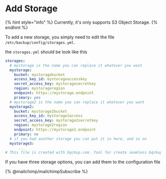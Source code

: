 # Add Storage

{% hint style="info" %}
Currently, it's only supports S3 Object Storage.
{% endhint %}

To add a new storage, you simply need to edit the file `/etc/backup/config/storages.yml`.

the `storages.yml` should be look like this

```yaml
storages:
  # mystorage is the name you can replace it whatever you want
  mystorage:
    bucket: mystoragebucket
    access_key_id: mystorageaccesskey
    secret_access_key: mystoragesecretkey
    region: mystorageregion
    endpoint: https://mystorage.endpoint
    primary: yes
  # mystorage2 is the name you can replace it whatever you want
  mystorage2: 
    bucket: mystorage2bucket
    access_key_id: mystorage2access
    secret_access_key: mystorage2secretkey
    region: mystorage2region
    endpoint: https://mystorage2.endpoint
    primary: no
  # if you had another storage you can put it in here, and so on
  mystorage3:
      ...
# This file is created with bqckup.com. Tool for create seamless bqckup for your website
```

If you have three storage options, you can add them to the configuration file

{% @mailchimp/mailchimpSubscribe %}

